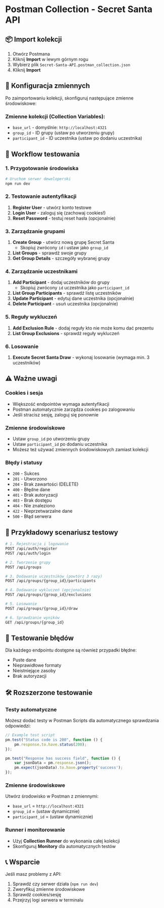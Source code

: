 # Postman Collection - Secret Santa API

## 📦 Import kolekcji

1. Otwórz Postmana
2. Kliknij **Import** w lewym górnym rogu
3. Wybierz plik `Secret-Santa-API.postman_collection.json`
4. Kliknij **Import**

## 🔧 Konfiguracja zmiennych

Po zaimportowaniu kolekcji, skonfiguruj następujące zmienne środowiskowe:

### Zmienne kolekcji (Collection Variables):
- `base_url` - domyślnie: `http://localhost:4321`
- `group_id` - ID grupy (ustaw po utworzeniu grupy)
- `participant_id` - ID uczestnika (ustaw po dodaniu uczestnika)

## 🚀 Workflow testowania

### 1. Przygotowanie środowiska
```bash
# Uruchom serwer deweloperski
npm run dev
```

### 2. Testowanie autentyfikacji
1. **Register User** - utwórz konto testowe
2. **Login User** - zaloguj się (zachowaj cookies!)
3. **Reset Password** - testuj reset hasła (opcjonalnie)

### 3. Zarządzanie grupami
1. **Create Group** - utwórz nową grupę Secret Santa
   - Skopiuj zwrócony `id` i ustaw jako `group_id`
2. **List Groups** - sprawdź swoje grupy
3. **Get Group Details** - szczegóły wybranej grupy

### 4. Zarządzanie uczestnikami
1. **Add Participant** - dodaj uczestników do grupy
   - Skopiuj zwrócony `id` uczestnika jako `participant_id`
2. **List Group Participants** - sprawdź listę uczestników
3. **Update Participant** - edytuj dane uczestnika (opcjonalnie)
4. **Delete Participant** - usuń uczestnika (opcjonalnie)

### 5. Reguły wykluczeń
1. **Add Exclusion Rule** - dodaj reguły kto nie może komu dać prezentu
2. **List Group Exclusions** - sprawdź reguły wykluczeń

### 6. Losowanie
1. **Execute Secret Santa Draw** - wykonaj losowanie (wymaga min. 3 uczestników)

## ⚠️ Ważne uwagi

### Cookies i sesja
- Większość endpointów wymaga autentyfikacji
- Postman automatycznie zarządza cookies po zalogowaniu
- Jeśli stracisz sesję, zaloguj się ponownie

### Zmienne środowiskowe
- Ustaw `group_id` po utworzeniu grupy
- Ustaw `participant_id` po dodaniu uczestnika
- Możesz też używać zmiennych środowiskowych zamiast kolekcji

### Błędy i statusy
- `200` - Sukces
- `201` - Utworzono
- `204` - Brak zawartości (DELETE)
- `400` - Błędne dane
- `401` - Brak autoryzacji
- `403` - Brak dostępu
- `404` - Nie znaleziono
- `422` - Nieprzetwarzalne dane
- `500` - Błąd serwera

## 📝 Przykładowy scenariusz testowy

```bash
# 1. Rejestracja i logowanie
POST /api/auth/register
POST /api/auth/login

# 2. Tworzenie grupy
POST /api/groups

# 3. Dodawanie uczestników (powtórz 3 razy)
POST /api/groups/{group_id}/participants

# 4. Dodawanie wykluczeń (opcjonalnie)
POST /api/groups/{group_id}/exclusions

# 5. Losowanie
POST /api/groups/{group_id}/draw

# 6. Sprawdzanie wyników
GET /api/groups/{group_id}
```

## 🔄 Testowanie błędów

Dla każdego endpointu dostępne są również przypadki błędne:
- Puste dane
- Nieprawidłowe formaty
- Nieistniejące zasoby
- Brak autoryzacji

## 🛠️ Rozszerzone testowanie

### Testy automatyczne
Możesz dodać testy w Postman Scripts dla automatycznego sprawdzania odpowiedzi:

```javascript
// Example test script
pm.test("Status code is 200", function () {
    pm.response.to.have.status(200);
});

pm.test("Response has success field", function () {
    var jsonData = pm.response.json();
    pm.expect(jsonData).to.have.property('success');
});
```

### Zmienne środowiskowe
Utwórz środowisko w Postman z zmiennymi:
- `base_url` = `http://localhost:4321`
- `group_id` = (ustaw dynamicznie)
- `participant_id` = (ustaw dynamicznie)

### Runner i monitorowanie
- Użyj **Collection Runner** do wykonania całej kolekcji
- Skonfiguruj **Monitory** dla automatycznych testów

## 📞 Wsparcie

Jeśli masz problemy z API:
1. Sprawdź czy serwer działa (`npm run dev`)
2. Zweryfikuj zmienne środowiskowe
3. Sprawdź cookies/sesję
4. Przejrzyj logi serwera w terminalu

